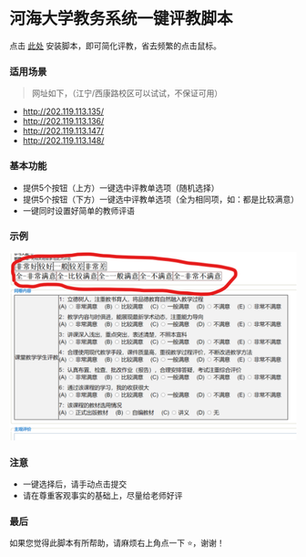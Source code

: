 # 河海大学教务系统一键评教脚本
点击 [此处](https://greasyfork.org/zh-CN/scripts/405617-%E6%B2%B3%E6%B5%B7%E5%A4%A7%E5%AD%A6-%E5%B8%B8%E5%B7%9E-%E6%95%99%E5%8A%A1%E7%B3%BB%E7%BB%9F%E4%B8%80%E9%94%AE%E8%AF%84%E6%95%99%E8%84%9A%E6%9C%AC) 安装脚本，即可简化评教，省去频繁的点击鼠标。

### 适用场景
> 网址如下，（江宁/西康路校区可以试试，不保证可用）
- http://202.119.113.135/
- http://202.119.113.136/
- http://202.119.113.147/
- http://202.119.113.148/


### 基本功能
- 提供5个按钮（上方）一键选中评教单选项（随机选择）
- 提供5个按钮（下方）一键选中评教单选项（全为相同项，如：都是比较满意）
- 一键同时设置好简单的教师评语

### 示例
![example](other/评教界面.png)

### 注意
- 一键选择后，请手动点击提交
- 请在尊重客观事实的基础上，尽量给老师好评

### 最后
如果您觉得此脚本有所帮助，请麻烦右上角点一下 :star:，谢谢！
